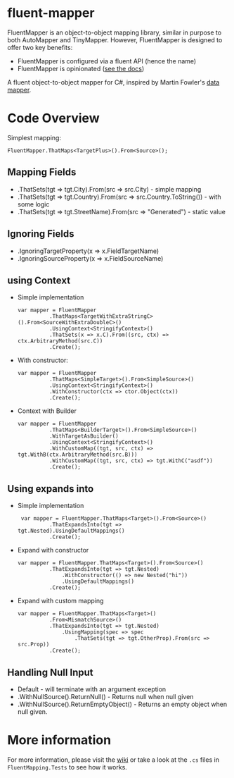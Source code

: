 # fluent-mapper

FluentMapper is an object-to-object mapping library, similar in purpose to both AutoMapper and TinyMapper. However, FluentMapper is designed to offer two key benefits:

* FluentMapper is configured via a fluent API (hence the name)
* FluentMapper is opinionated ([see the docs](https://github.com/floyd-may/fluent-mapper/wiki))

A fluent object-to-object mapper for C#, inspired by Martin Fowler's [data mapper](http://martinfowler.com/eaaCatalog/dataMapper.html).

# Code Overview

Simplest mapping:

    FluentMapper.ThatMaps<TargetPlus>().From<Source>();

## Mapping Fields

* .ThatSets(tgt => tgt.City).From(src => src.City) - simple mapping
* .ThatSets(tgt => tgt.Country).From(src => src.Country.ToString()) - with some logic
* .ThatSets(tgt => tgt.StreetName).From(src => "Generated")  - static value

## Ignoring Fields

* .IgnoringTargetProperty(x => x.FieldTargetName)
* .IgnoringSourceProperty(x => x.FieldSourceName)

## using Context

* Simple implementation

      var mapper = FluentMapper
                .ThatMaps<TargetWithExtraStringC>().From<SourceWithExtraDoubleC>()
                .UsingContext<StringifyContext>()
                .ThatSets(x => x.C).From((src, ctx) => ctx.ArbitraryMethod(src.C))
                .Create();

* With constructor:

      var mapper = FluentMapper
                .ThatMaps<SimpleTarget>().From<SimpleSource>()
                .UsingContext<StringifyContext>()
                .WithConstructor(ctx => ctor.Object(ctx))
                .Create();

* Context with Builder

      var mapper = FluentMapper
                .ThatMaps<BuilderTarget>().From<SimpleSource>()
                .WithTargetAsBuilder()
                .UsingContext<StringifyContext>()
                .WithCustomMap((tgt, src, ctx) => tgt.WithB(ctx.ArbitraryMethod(src.B)))
                .WithCustomMap((tgt, src, ctx) => tgt.WithC("asdf"))
                .Create();

## Using expands into

* Simple implementation

       var mapper = FluentMapper.ThatMaps<Target>().From<Source>()
                .ThatExpandsInto(tgt => tgt.Nested).UsingDefaultMappings()
                .Create();

* Expand with constructor

      var mapper = FluentMapper.ThatMaps<Target>().From<Source>()
                .ThatExpandsInto(tgt => tgt.Nested)
                    .WithConstructor(() => new Nested("hi"))
                    .UsingDefaultMappings()
                .Create();


* Expand with custom mapping

      var mapper = FluentMapper.ThatMaps<Target>()
                .From<MismatchSource>()
                .ThatExpandsInto(tgt => tgt.Nested)
                    .UsingMapping(spec => spec
                        .ThatSets(tgt => tgt.OtherProp).From(src => src.Prop))
                .Create();

## Handling Null Input

* Default - will terminate with an argument exception
* .WithNullSource().ReturnNull()  - Returns null when null given
* .WithNullSource().ReturnEmptyObject() - Returns an empty object when null given.

# More information

For more information, please visit the [wiki](https://github.com/floyd-may/fluent-mapper/wiki) or take a look at the `.cs` files in `FluentMapping.Tests` to see how it works.
